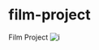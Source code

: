 # film-project
Film Project
![i](https://github.com/cerenaktas1/film-project/assets/159536442/7a852bfa-e186-4387-a82d-1240a21af365)
